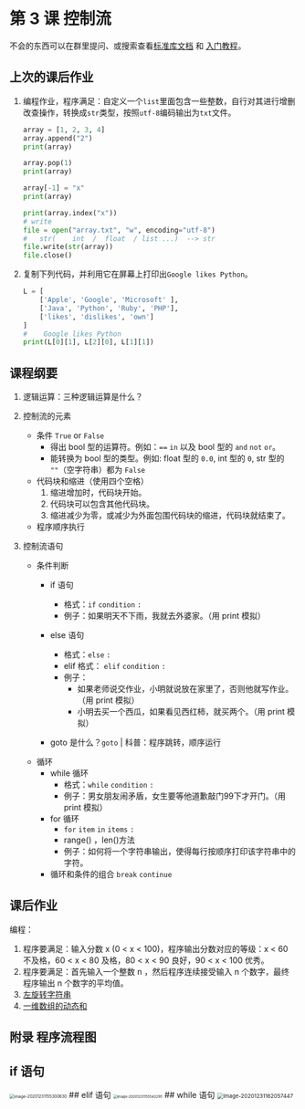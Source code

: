 # 第 3 课 控制流

不会的东西可以在群里提问、或搜索查看[标准库文档](https://docs.python.org/zh-cn/3/library/index.html) 和 [入门教程](https://docs.python.org/zh-cn/3/tutorial/index.html)。

## 上次的课后作业

1. 编程作业，程序满足：自定义一个`list`里面包含一些整数，自行对其进行增删改查操作，转换成`str`类型，按照`utf-8`编码输出为`txt`文件。

   ```python
   array = [1, 2, 3, 4]
   array.append("2")
   print(array)
   
   array.pop(1)
   print(array)
   
   array[-1] = "x"
   print(array)
   
   print(array.index("x"))
   # write
   file = open("array.txt", "w", encoding="utf-8")
   #   str(    int  /  float  / list ...)  --> str
   file.write(str(array))
   file.close()
   ```

2. 复制下列代码，并利用它在屏幕上打印出`Google likes Python`。

   ```python
   L = [
       ['Apple', 'Google', 'Microsoft' ],
       ['Java', 'Python', 'Ruby', 'PHP'],
       ['likes', 'dislikes', 'own']
   ]
   #	Google likes Python
   print(L[0][1], L[2][0], L[1][1])
   ```


## 课程纲要

1. 逻辑运算：三种逻辑运算是什么？

2. 控制流的元素
   - 条件 `True` or `False`
     - 得出 bool 型的运算符。例如：`==` `in` 以及 bool 型的 `and` `not` `or`。
     - 能转换为 bool 型的类型。例如:  float 型的 `0.0`, int 型的 `0`, str 型的 `""`（空字符串）都为 `False`
   - 代码块和缩进（使用四个空格）
     1. 缩进增加时，代码块开始。
     2. 代码块可以包含其他代码块。
     3. 缩进减少为零，或减少为外面包围代码块的缩进，代码块就结束了。
   - 程序顺序执行
3. 控制流语句
   - 条件判断
      - if 语句
         - 格式：`if` `condition` `:`
         - 例子：如果明天不下雨，我就去外婆家。（用 print 模拟）
      - else 语句 
         - 格式：`else` `:` 
         -  elif 格式： `elif` `condition` `:`
         - 例子：
           - 如果老师说交作业，小明就说放在家里了，否则他就写作业。（用 print 模拟）
           - 小明去买一个西瓜，如果看见西红柿，就买两个。（用 print 模拟）

      - goto 是什么？`goto`  | 科普：程序跳转，顺序运行
   - 循环
      - while 循环 
         - 格式：`while` `condition` `:` 
         - 例子：男女朋友闹矛盾，女生要等他道歉敲门99下才开门。（用 print 模拟）
      - for 循环 
         - `for` `item` `in` `items` `:`
         -  range() ，len()方法
         - 例子：如何将一个字符串输出，使得每行按顺序打印该字符串中的字符。
      - 循环和条件的组合 `break` `continue`

## 课后作业

编程：

1. 程序要满足：输入分数 x (0 < x < 100)，程序输出分数对应的等级：x < 60 不及格，60 < x < 80 及格，80 < x < 90 良好，90 < x < 100 优秀。
2. 程序要满足：首先输入一个整数 n ，然后程序连续接受输入 n 个数字，最终程序输出 n 个数字的平均值。
3. [左旋转字符串](https://leetcode-cn.com/problems/zuo-xuan-zhuan-zi-fu-chuan-lcof/)
4. [一维数组的动态和](https://leetcode-cn.com/problems/running-sum-of-1d-array/)

## 附录 程序流程图

## if 语句
<img src="https://gitee.com/xrandx/blog-figurebed/raw/master/img/image-20201231155300630.png" alt="image-20201231155300630" style="zoom: 50%;" />
## elif 语句 
<img src="https://gitee.com/xrandx/blog-figurebed/raw/master/img/image-20201231155543295.png" alt="image-20201231155543295" style="zoom: 43%;" />
## while 语句
<img src="https://gitee.com/xrandx/blog-figurebed/raw/master/img/image-20201231162057447.png" alt="image-20201231162057447" style="zoom: 67%;" />

